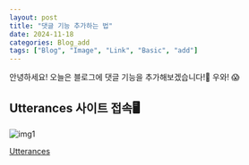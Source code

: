 ```yaml
---
layout: post
title: "댓글 기능 추가하는 법"
date: 2024-11-18
categories: Blog_add
tags: ["Blog", "Image", "Link", "Basic", "add"]
---
```


안녕하세요! 오늘은 블로그에 댓글 기능을 추가해보겠습니다!🧐 우와! 😱


## Utterances 사이트 접속🖥️

![img1](https://github.com/user-attachments/assets/b1a9e268-26e1-47bf-9ecc-f38cff17b554)


[Utterances](https://utteranc.es/)



